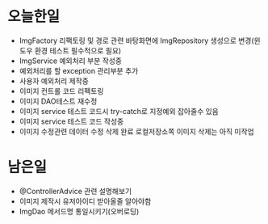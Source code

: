 # 오늘한일

- ImgFactory 리팩토링 및 경로 관련 바탕화면에 ImgRepository 생성으로 변경(윈도우 환경 테스트 필수적으로 필요)
- ImgService 예외처리 부분 작성중
- 예외처리를 할 exception 관리부분 추가
- 사용자 예외처리 제작중
- 이미지 컨트롤 코드 리펙토링
- 이미지 DAO테스트 재수정
- 이미지 service 테스트 코드시 try-catch로 지정예외 잡아줄수 있음
- 이미지 service 테스트 코드 작성중
- 이미지 수정관련 데이터 수정 삭제 완료 로컬저장소쪽 이미지 삭제는 아직 미작업

# 남은일

- @ControllerAdvice 관련 설명해보기
- 이미지 제작시 유저아이디 받아올줄 알아야함
- ImgDao 메서드명 통일시키기(오버로딩)
